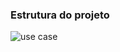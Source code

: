 ### Estrutura do projeto

![use case](https://immediate-answer-414.notion.site/image/attachment%3Ab1ec2648-5723-43b1-9982-e31beaeb5e2b%3AMy_toys.png?table=block&id=190f24af-2991-80b0-9f81-c4fa996666d8&spaceId=1a7883f1-a30b-4675-9e88-54fdce6ee7d7&width=1420&userId=&cache=v2)
